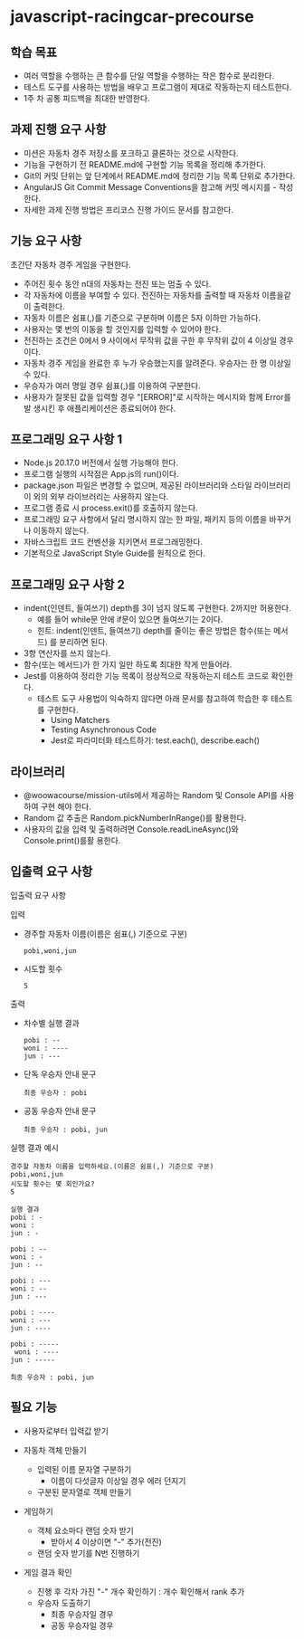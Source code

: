 # javascript-racingcar-precourse

## 학습 목표

- 여러 역할을 수행하는 큰 함수를 단일 역할을 수행하는 작은 함수로 분리한다.
- 테스트 도구를 사용하는 방법을 배우고 프로그램이 제대로 작동하는지 테스트한다.
- 1주 차 공통 피드백을 최대한 반영한다.

## 과제 진행 요구 사항

- 미션은 자동차 경주 저장소를 포크하고 클론하는 것으로 시작한다.
- 기능을 구현하기 전 README.md에 구현할 기능 목록을 정리해 추가한다.
- Git의 커밋 단위는 앞 단계에서 README.md에 정리한 기능 목록 단위로 추가한다.
- AngularJS Git Commit Message Conventions을 참고해 커밋 메시지를 - 작성한다.
- 자세한 과제 진행 방법은 프리코스 진행 가이드 문서를 참고한다.

## 기능 요구 사항

초간단 자동차 경주 게임을 구현한다.

- 주어진 횟수 동안 n대의 자동차는 전진 또는 멈출 수 있다.
- 각 자동차에 이름을 부여할 수 있다. 전진하는 자동차를 출력할 때 자동차 이름을같
  이 출력한다.
- 자동차 이름은 쉼표(,)를 기준으로 구분하며 이름은 5자 이하만 가능하다.
- 사용자는 몇 번의 이동을 할 것인지를 입력할 수 있어야 한다.
- 전진하는 조건은 0에서 9 사이에서 무작위 값을 구한 후 무작위 값이 4 이상일 경우
  이다.
- 자동차 경주 게임을 완료한 후 누가 우승했는지를 알려준다. 우승자는 한 명 이상일
  수 있다.
- 우승자가 여러 명일 경우 쉼표(,)를 이용하여 구분한다.
- 사용자가 잘못된 값을 입력할 경우 "[ERROR]"로 시작하는 메시지와 함께 Error를 발
  생시킨 후 애플리케이션은 종료되어야 한다.

## 프로그래밍 요구 사항 1

- Node.js 20.17.0 버전에서 실행 가능해야 한다.
- 프로그램 실행의 시작점은 App.js의 run()이다.
- package.json 파일은 변경할 수 없으며, 제공된 라이브러리와 스타일 라이브러리 이
  외의 외부 라이브러리는 사용하지 않는다.
- 프로그램 종료 시 process.exit()를 호출하지 않는다.
- 프로그래밍 요구 사항에서 달리 명시하지 않는 한 파일, 패키지 등의 이름을 바꾸거
  나 이동하지 않는다.
- 자바스크립트 코드 컨벤션을 지키면서 프로그래밍한다.
- 기본적으로 JavaScript Style Guide를 원칙으로 한다.

## 프로그래밍 요구 사항 2

- indent(인덴트, 들여쓰기) depth를 3이 넘지 않도록 구현한다. 2까지만 허용한다.
  - 예를 들어 while문 안에 if문이 있으면 들여쓰기는 2이다.
  - 힌트: indent(인덴트, 들여쓰기) depth를 줄이는 좋은 방법은 함수(또는 메서드)
    를 분리하면 된다.
- 3항 연산자를 쓰지 않는다.
- 함수(또는 메서드)가 한 가지 일만 하도록 최대한 작게 만들어라.
- Jest를 이용하여 정리한 기능 목록이 정상적으로 작동하는지 테스트 코드로 확인한
  다.
  - 테스트 도구 사용법이 익숙하지 않다면 아래 문서를 참고하여 학습한 후 테스트를
    구현한다.
    - Using Matchers
    - Testing Asynchronous Code
    - Jest로 파라미터화 테스트하기: test.each(), describe.each()

## 라이브러리

- @woowacourse/mission-utils에서 제공하는 Random 및 Console API를 사용하여 구현
  해야 한다.
- Random 값 추출은 Random.pickNumberInRange()를 활용한다.
- 사용자의 값을 입력 및 출력하려면 Console.readLineAsync()와 Console.print()를활
  용한다.

## 입출력 요구 사항

입출력 요구 사항

입력

- 경주할 자동차 이름(이름은 쉼표(,) 기준으로 구분)
  ```
  pobi,woni,jun
  ```
- 시도할 횟수
  ```
  5
  ```

출력

- 차수별 실행 결과
  ```
  pobi : --
  woni : ----
  jun : ---
  ```
- 단독 우승자 안내 문구
  ```
  최종 우승자 : pobi
  ```
- 공동 우승자 안내 문구
  ```
  최종 우승자 : pobi, jun
  ```

실행 결과 예시

```
경주할 자동차 이름을 입력하세요.(이름은 쉼표(,) 기준으로 구분)
pobi,woni,jun
시도할 횟수는 몇 회인가요?
5

실행 결과
pobi : -
woni :
jun : -

pobi : --
woni : -
jun : --

pobi : ---
woni : --
jun : ---

pobi : ----
woni : ---
jun : ----

pobi : -----
 woni : ----
jun : -----

최종 우승자 : pobi, jun
```

## 필요 기능

- 사용자로부터 입력값 받기

- 자동차 객체 만들기

  - 입력된 이름 문자열 구분하기
    - 이름이 다섯글자 이상일 경우 에러 던지기
  - 구분된 문자열로 객체 만들기

- 게임하기

  - 객체 요소마다 랜덤 숫자 받기
    - 받아서 4 이상이면 "-" 추가(전진)
  - 랜덤 숫자 받기를 N번 진행하기

- 게임 결과 확인
  - 진행 후 각자 가진 "-" 개수 확인하기 : 개수 확인해서 rank 추가
  - 우승자 도출하기
    - 최종 우승자일 경우
    - 공동 우승자일 경우
